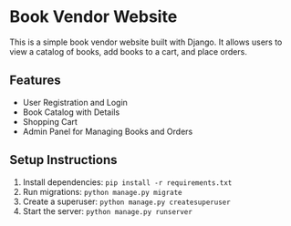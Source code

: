 # Book Vendor Website

This is a simple book vendor website built with Django. It allows users to view a catalog of books, add books to a cart, and place orders.

## Features
- User Registration and Login
- Book Catalog with Details
- Shopping Cart
- Admin Panel for Managing Books and Orders

## Setup Instructions
1. Install dependencies: `pip install -r requirements.txt`
2. Run migrations: `python manage.py migrate`
3. Create a superuser: `python manage.py createsuperuser`
4. Start the server: `python manage.py runserver`

